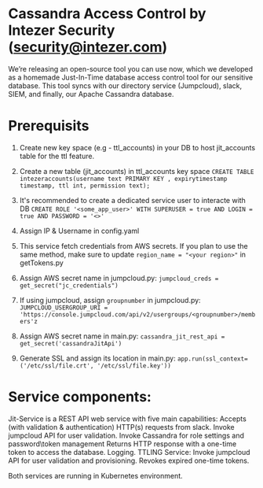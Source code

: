# Cassandra Access Control by Intezer Security (security@intezer.com)
We’re releasing an open-source tool you can use now, which we developed as a homemade Just-In-Time database access control tool for our sensitive database.
This tool syncs with our directory service (Jumpcloud), slack, SIEM, and finally, our Apache Cassandra database.

# Prerequisits
1. Create new key space (e.g - ttl_accounts) in your DB to host jit_accounts table for the ttl feature.
2. Create a new table (jit_accounts) in ttl_accounts key space
`CREATE TABLE intezeraccounts(username text PRIMARY KEY , expirytimestamp timestamp, ttl int, permission text);`
3. It's recommended to create a dedicated service user to interacte with DB
`CREATE ROLE '<some_app_user>' WITH SUPERUSER = true AND LOGIN = true AND PASSWORD = '<>'`

4. Assign IP & Username in config.yaml
5. This service fetch credentials from AWS secrets. If you plan to use the same method, make sure to update `region_name = "<your region>"` in getTokens.py
6. Assign AWS secret name in jumpcloud.py: `jumpcloud_creds = get_secret("jc_credentials")`
7. If using jumpcloud, assign `groupnumber` in jumpcloud.py: `JUMPCLOUD_USERGROUP_URI = 'https://console.jumpcloud.com/api/v2/usergroups/<groupnumber>/members'z`
8. Assign AWS secret name in main.py: `cassandra_jit_rest_api = get_secret('cassandraJitApi')`
9. Generate SSL and assign its location in main.py: `app.run(ssl_context=('/etc/ssl/file.crt', '/etc/ssl/file.key'))`

# Service components:
Jit-Service is a REST API web service with five main capabilities:
Accepts (with validation & authentication) HTTP(s) requests from slack.
Invoke jumpcloud API for user validation.
Invoke Cassandra for role settings and password\token management
Returns HTTP response with a one-time token to access the database.
Logging.
TTLING Service:
Invoke jumpcloud API for user validation and provisioning.
Revokes expired one-time tokens.

Both services are running in Kubernetes environment.
